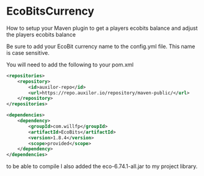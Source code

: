 # EcoBitsCurrency
How to setup your Maven plugin to get a players ecobits balance and adjust the players ecobits balance

Be sure to add your EcoBit currency name to the config.yml file. This name is case sensitive.

You will need to add the following to your pom.xml
```xml
<repositories>
	<repository>
		<id>auxilor-repo</id>
		<url>https://repo.auxilor.io/repository/maven-public/</url>
	</repository>
</repositories>

<dependencies>
	<dependency>
		<groupId>com.willfp</groupId>
		<artifactId>EcoBits</artifactId>
		<version>1.8.4</version>
		<scope>provided</scope>
	</dependency>
</dependencies>
```

to be able to compile I also added the eco-6.74.1-all.jar to my project library.
